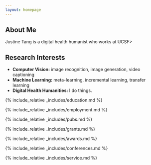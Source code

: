 ```yaml
---
layout: homepage
---
```


## About Me

Justine Tang is a digital health humanist who works at UCSF>

## Research Interests

- **Computer Vision:** image recognition, image generation, video captioning
- **Machine Learning:** meta-learning, incremental learning, transfer learning
- **Digital Health Humanities:** I do things.

{% include_relative _includes/education.md %}

{% include_relative _includes/employment.md %}

{% include_relative _includes/pubs.md %}

<!--{% include_relative _includes/art.md %}--> <!-- you can escape this line if you don't have any art examples -->

{% include_relative _includes/grants.md %}

{% include_relative _includes/awards.md %}

{% include_relative _includes/conferences.md %}

{% include_relative _includes/service.md %}
